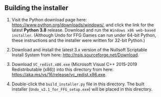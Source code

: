 ## Building the installer ##

 1. Visit the Python download page here: <https://www.python.org/downloads/windows/>, and click the link for the latest **Python 3.8** release. Download and run the `Windows x86 web-based installer`. (Although Undo for FFG Games can run under 64-bit Python, these instructions and the installer were written for 32-bit Python.)

 2. Download and install the latest 3.x version of the Nullsoft Scriptable Install System from here: <http://nsis.sourceforge.net/Download>.

 3. Download `VC_redist.x86.exe` (Microsoft Visual C++ 2015-2019 Redistributable (x86)) into this directory from here:
<https://aka.ms/vs/16/release/vc_redist.x86.exe>.

 4. Double-click the `build_installer.py` file in this directory. The built installer (`Undo_v2.1_for_FFG_setup.exe`) will be placed in this directory.
